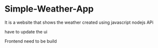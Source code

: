 # Simple-Weather-App
It is a website that shows the weather created using javascript nodejs APi

have to update the ui


Frontend need to be build

